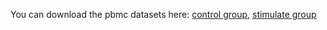 You can download the pbmc datasets here: [control group](https://bioinfo.nankai.edu.cn/HDMC_data/pbmc_ctrl.csv), [stimulate group](https://bioinfo.nankai.edu.cn/HDMC_data/pbmc_stim.csv)
